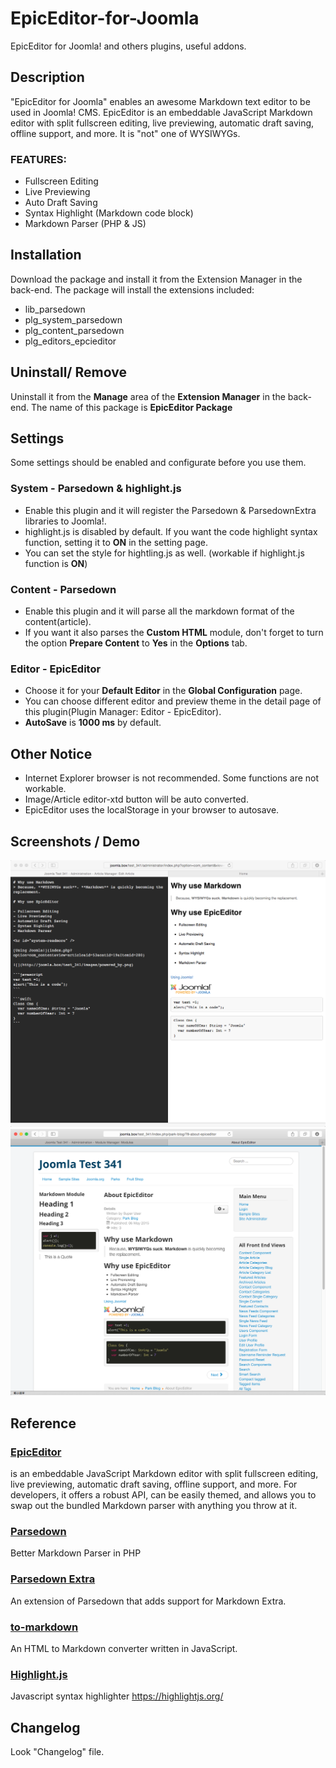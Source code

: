 # EpicEditor-for-Joomla
EpicEditor for Joomla! and others plugins, useful addons.

## Description

"EpicEditor for Joomla" enables an awesome Markdown text editor to be used in Joomla! CMS. EpicEditor is an embeddable JavaScript Markdown editor with split fullscreen editing, live previewing, automatic draft saving, offline support, and more. It is "not" one of WYSIWYGs.

### FEATURES:
- Fullscreen Editing
- Live Previewing
- Auto Draft Saving
- Syntax Highlight (Markdown code block)
- Markdown Parser (PHP & JS)

## Installation

Download the package and install it from the Extension Manager in the back-end.
The package will install the extensions included:
- lib_parsedown
- plg_system_parsedown
- plg_content_parsedown
- plg_editors_epcieditor

## Uninstall/ Remove

Uninstall it from the **Manage** area of the **Extension Manager** in the back-end.
The name of this package is **EpicEditor Package**

## Settings

Some settings should be enabled and configurate before you use them.

### System - Parsedown & highlight.js
- Enable this plugin and it will register the Parsedown & ParsedownExtra libraries to Joomla!.
- highlight.js is disabled by default. If you want the code highlight syntax function, setting it to **ON** in the setting page.
- You can set the style for hightling.js as well. (workable if highlight.js function is **ON**)

### Content - Parsedown
- Enable this plugin and it will parse all the markdown format of the content(article).
- If you want it also parses the **Custom HTML** module, don't forget to turn the option **Prepare Content** to **Yes** in the **Options** tab.

### Editor - EpicEditor
- Choose it for your **Default Editor** in the **Global Configuration** page.
- You can choose different editor and preview theme in the detail page of this plugin(Plugin Manager: Editor - EpicEditor).
- **AutoSave** is **1000 ms** by default.

## Other Notice
- Internet Explorer browser is not recommended. Some functions are not workable.
- Image/Article editor-xtd button will be auto converted.
- EpicEditor uses the localStorage in your browser to autosave.

## Screenshots / Demo

![Fullscreen Editor](https://raw.githubusercontent.com/eyesofkids/epiceditor-for-joomla/master/demo/fullscreen_editor.png)
![Demo Article](https://raw.githubusercontent.com/eyesofkids/epiceditor-for-joomla/master/demo/demo_screen.png)

## Reference

### [EpicEditor](https://github.com/OscarGodson/EpicEditor)
is an embeddable JavaScript Markdown editor with split fullscreen editing, live previewing, automatic draft saving, offline support, and more. For developers, it offers a robust API, can be easily themed, and allows you to swap out the bundled Markdown parser with anything you throw at it. 

### [Parsedown](https://github.com/erusev/parsedown)
 Better Markdown Parser in PHP

### [Parsedown Extra](https://github.com/erusev/parsedown-extra) 
An extension of Parsedown that adds support for Markdown Extra.

### [to-markdown](https://github.com/domchristie/to-markdown)
An HTML to Markdown converter written in JavaScript.

### [Highlight.js](https://github.com/isagalaev/highlight.js)
Javascript syntax highlighter 
https://highlightjs.org/

## Changelog
Look "Changelog" file.

